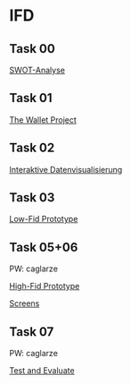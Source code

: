 # IFD

<h2 id="task-00">Task 00</h2>

<p><a href="https://github.com/caglarze/IFD/blob/main/Swot_Anaylse.mov" target="_blank">SWOT-Analyse</a></p>

<h2 id="task-001">Task 01</h2>

<p><a href="https://github.com/caglarze/IFD/blob/main/Wallet-Project.pdf" target="_blank">The Wallet Project</a></p>

<h2 id="task-001">Task 02</h2>

<p><a href="https://github.com/caglarze/IFD/blob/main/Interaktive-Datenvisualisierung.pdf" target="_blank">Interaktive Datenvisualisierung</a></p>

<h2 id="task-001">Task 03</h2>

<p><a href="https://github.com/caglarze/IFD/blob/main/Dashboard.pdf" 
target="_blank">Low-Fid Prototype</a></p>

<h2 id="task-001">Task 05+06</h2>
PW: caglarze 
<p><a href="https://3bm66o.axshare.com" target="_blank">High-Fid Prototype</a></p>
<p><a href="https://github.com/caglarze/IFD/blob/main/Screens.pdf" target="_blank">Screens</a></p>


<h2 id="task-001">Task 07</h2>
PW: caglarze 
<p><a href="https://github.com/caglarze/IFD/blob/main/Testing.pdf" target="_blank">Test and Evaluate</a></p>






